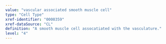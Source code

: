 ```yaml
---
value: "vascular associated smooth muscle cell"
type: "Cell Type"
xref-identifier: "0000359"
xref-dataSource: "CL"
definition: "A smooth muscle cell assocatiated with the vasculature."
level: "4"
---
```

